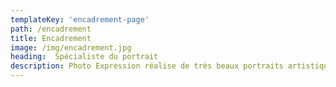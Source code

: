 ```yaml
---
templateKey: 'encadrement-page'
path: /encadrement
title: Encadrement
image: /img/encadrement.jpg
heading:  Spécialiste du portrait
description: Photo Expression réalise de très beaux portraits artistiques, retouchés pour CV et réseaux sociaux en adéquation avec votre profil.
---
```

